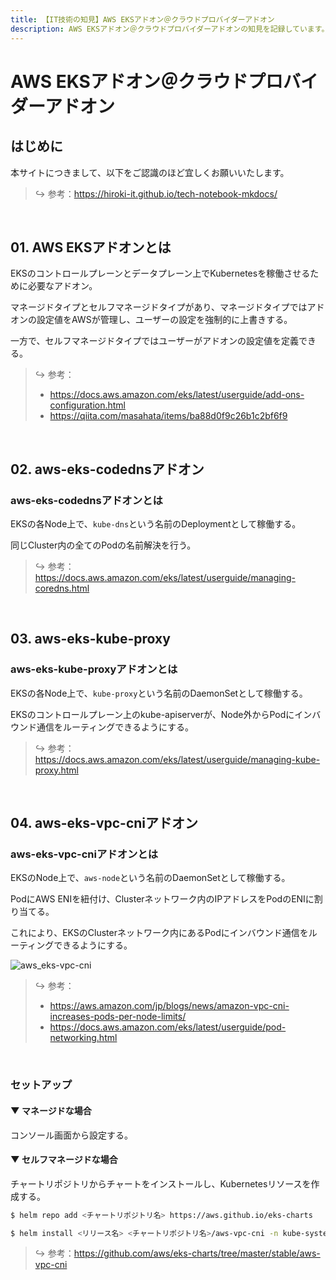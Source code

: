 ```yaml
---
title: 【IT技術の知見】AWS EKSアドオン＠クラウドプロバイダーアドオン
description: AWS EKSアドオン＠クラウドプロバイダーアドオンの知見を記録しています。
---
```


# AWS EKSアドオン＠クラウドプロバイダーアドオン

## はじめに

本サイトにつきまして、以下をご認識のほど宜しくお願いいたします。



> ↪️ 参考：https://hiroki-it.github.io/tech-notebook-mkdocs/

<br>

## 01. AWS EKSアドオンとは

EKSのコントロールプレーンとデータプレーン上でKubernetesを稼働させるために必要なアドオン。

マネージドタイプとセルフマネージドタイプがあり、マネージドタイプではアドオンの設定値をAWSが管理し、ユーザーの設定を強制的に上書きする。

一方で、セルフマネージドタイプではユーザーがアドオンの設定値を定義できる。



> ↪️ 参考：
>
> - https://docs.aws.amazon.com/eks/latest/userguide/add-ons-configuration.html
> - https://qiita.com/masahata/items/ba88d0f9c26b1c2bf6f9

<br>

## 02. aws-eks-codednsアドオン

### aws-eks-codednsアドオンとは

EKSの各Node上で、```kube-dns```という名前のDeploymentとして稼働する。

同じCluster内の全てのPodの名前解決を行う。

> ↪️ 参考：https://docs.aws.amazon.com/eks/latest/userguide/managing-coredns.html

<br>

## 03. aws-eks-kube-proxy

### aws-eks-kube-proxyアドオンとは

EKSの各Node上で、```kube-proxy```という名前のDaemonSetとして稼働する。

EKSのコントロールプレーン上のkube-apiserverが、Node外からPodにインバウンド通信をルーティングできるようにする。

> ↪️ 参考：https://docs.aws.amazon.com/eks/latest/userguide/managing-kube-proxy.html

<br>

## 04. aws-eks-vpc-cniアドオン

### aws-eks-vpc-cniアドオンとは


EKSのNode上で、```aws-node```という名前のDaemonSetとして稼働する。

PodにAWS ENIを紐付け、Clusterネットワーク内のIPアドレスをPodのENIに割り当てる。

これにより、EKSのClusterネットワーク内にあるPodにインバウンド通信をルーティングできるようにする。

![aws_eks-vpc-cni](https://raw.githubusercontent.com/hiroki-it/tech-notebook/master/images/aws_eks-vpc-cni.png)


> ↪️ 参考：
>
> - https://aws.amazon.com/jp/blogs/news/amazon-vpc-cni-increases-pods-per-node-limits/
> - https://docs.aws.amazon.com/eks/latest/userguide/pod-networking.html

<br>

### セットアップ

#### ▼ マネージドな場合

コンソール画面から設定する。

#### ▼ セルフマネージドな場合

チャートリポジトリからチャートをインストールし、Kubernetesリソースを作成する。

```bash
$ helm repo add <チャートリポジトリ名> https://aws.github.io/eks-charts

$ helm install <リリース名> <チャートリポジトリ名>/aws-vpc-cni -n kube-system --version <バージョンタグ>
```


> ↪️ 参考：https://github.com/aws/eks-charts/tree/master/stable/aws-vpc-cni

<br>

